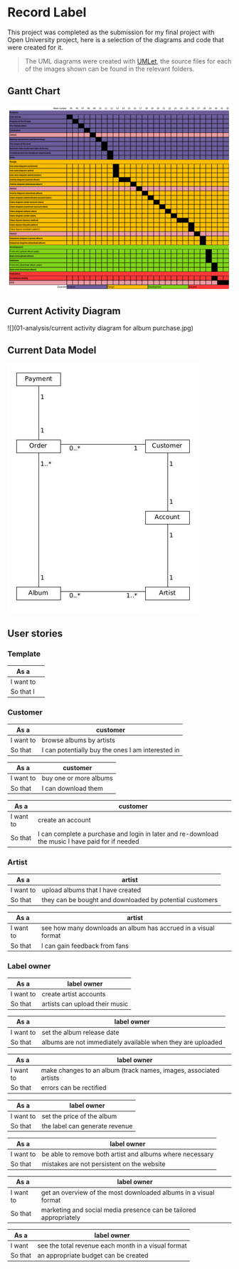 # Record Label 
This project was completed as the submission for my final project with Open University project, here is a selection of the diagrams and code that were created for it. 

> The UML diagrams were created with [UMLet](https://www.umlet.com/), the source files for each of the images shown can be found in the relevant folders.

## Gantt Chart
![](00-planning/gantt.png)

## Current Activity Diagram
![](01-analysis/current activity diagram for album purchase.jpg)

## Current Data Model
![](01-analysis/data_model.jpg)


## User stories

### Template
|As a||
|---|---|
|I want to||
|So that I||

### Customer
|As a|customer|
|---|---|
|I want to|browse albums by artists|
|So that |I can potentially buy the ones I am interested in|

|As a|customer|
|---|---|
|I want to|buy one or more albums|
|So that |I can download them|

|As a|customer|
|---|---|
|I want to|create an account|
|So that |I can complete a purchase and login in later and re-download the music I have paid for if needed|

### Artist
|As a|artist|
|---|---|
|I want to|upload albums that I have created|
|So that |they can be bought and downloaded by potential customers|

|As a|artist|
|---|---|
|I want to|see how many downloads an album has accrued in a visual format|
|So that |I can gain feedback from fans|

### Label owner
|As a|label owner|
|---|---|
|I want to| create artist accounts|
|So that| artists can upload their music|

|As a|label owner|
|---|---|
|I want to| set the album release date|
|So that| albums are not immediately available when they are uploaded|

|As a|label owner|
|---|---|
|I want to| make changes to an album (track names, images, associated artists|
|So that| errors can be rectified|

|As a|label owner|
|---|---|
|I want to |set the price of the album|
|So that| the label can generate revenue|

|As a|label owner|
|---|---|
|I want to| be able to remove both artist and albums where necessary|
|So that| mistakes are not persistent on the website|

|As a|label owner|
|---|---|
|I want to| get an overview of the most downloaded albums in a visual format|
|So that| marketing and social media presence can be tailored appropriately|

|As a|label owner|
|---|---|
|I want| see the total revenue each month in a visual format|
|So that| an appropriate budget can be created|
